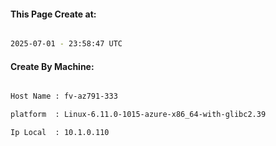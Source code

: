 
   
#### This Page Create at:

```bash

2025-07-01 - 23:58:47 UTC

```

#### Create By Machine:

```bash

Host Name : fv-az791-333

platform  : Linux-6.11.0-1015-azure-x86_64-with-glibc2.39

Ip Local  : 10.1.0.110

```

